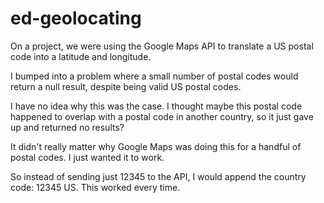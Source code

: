 # ed-geolocating

On a project, we were using the Google Maps API to translate a US postal code into a latitude and longitude.

I bumped into a problem where a small number of postal codes would return a null result, despite being valid US postal codes.

I have no idea why this was the case. I thought maybe this postal code happened to overlap with a postal code in another country, so it just gave up and returned no results?

It didn't really matter why Google Maps was doing this for a handful of postal codes. I just wanted it to work.

So instead of sending just 12345 to the API, I would append the country code: 12345 US. This worked every time.
